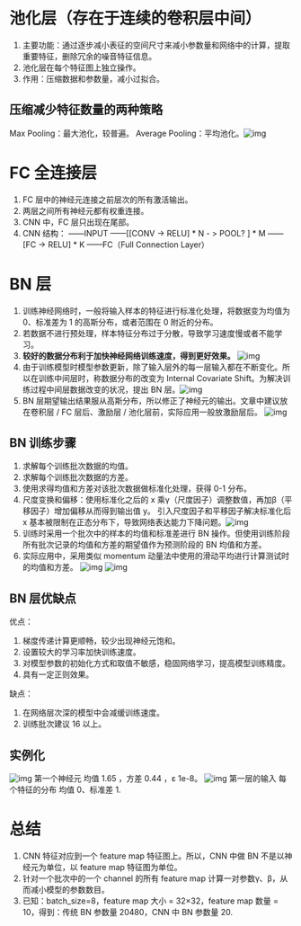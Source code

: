 # 池化层（存在于连续的卷积层中间）

1. 主要功能：通过逐步减小表征的空间尺寸来减小参数量和网络中的计算，提取重要特征，删除冗余的噪音特征信息。
2. 池化层在每个特征图上独立操作。
3. 作用：压缩数据和参数量，减小过拟合。

## 压缩减少特征数量的两种策略

Max Pooling：最大池化，较普遍。   Average Pooling：平均池化。![img](https://img-blog.csdnimg.cn/20191104223346223.png#pic_center)

# FC 全连接层 

1. FC 层中的神经元连接之前层次的所有激活输出。
2. 两层之间所有神经元都有权重连接。
3. CNN 中，FC 层只出现在尾部。
4. CNN 结构：   ——INPUT   ——[[CONV -> RELU] * N - > POOL? ] * M   ——[FC -> RELU] * K   ——FC（Full Connection Layer）

# BN 层

1. 训练神经网络时，一般将输入样本的特征进行标准化处理，将数据变为均值为 0、标准差为 1 的高斯分布，或者范围在 0 附近的分布。
2. 若数据不进行预处理，样本特征分布过于分散，导致学习速度慢或者不能学习。
3. **较好的数据分布利于加快神经网络训练速度，得到更好效果。**   ![img](https://img-blog.csdnimg.cn/20191104224421103.png#pic_center)
4. 由于训练模型时模型参数更新，除了输入层外的每一层输入都在不断变化。所以在训练中间层时，称数据分布的改变为 Internal Covariate Shift。为解决训练过程中间层数据改变的状况，提出 BN 层。![img](https://img-blog.csdnimg.cn/20191104224859845.png#pic_center)
5. BN 层期望输出结果服从高斯分布，所以修正了神经元的输出。文章中建议放在卷积层 / FC 层后、激励层 / 池化层前，实际应用一般放激励层后。   ![img](https://img-blog.csdnimg.cn/20191104225343909.png?x-oss-process=image/watermark,type_ZmFuZ3poZW5naGVpdGk,shadow_10,text_aHR0cHM6Ly9ibG9nLmNzZG4ubmV0L3dlaXhpbl80NTQwNzY2OA==,size_16,color_FFFFFF,t_70#pic_center)

## BN 训练步骤

1. 求解每个训练批次数据的均值。
2. 求解每个训练批次数据的方差。
3. 使用求得均值和方差对该批次数据做标准化处理，获得 0-1 分布。
4. 尺度变换和偏移：使用标准化之后的 x 乘γ（尺度因子）调整数值，再加β（平移因子）增加偏移从而得到输出值 y。   引入尺度因子和平移因子解决标准化后 x 基本被限制在正态分布下，导致网络表达能力下降问题。![img](https://img-blog.csdnimg.cn/20191105221747698.png?x-oss-process=image/watermark,type_ZmFuZ3poZW5naGVpdGk,shadow_10,text_aHR0cHM6Ly9ibG9nLmNzZG4ubmV0L3dlaXhpbl80NTQwNzY2OA==,size_16,color_FFFFFF,t_70#pic_center)
5. 训练时采用一个批次中的样本的均值和标准差进行 BN 操作。但使用训练阶段所有批次记录的均值和方差的期望值作为预测阶段的 BN 均值和方差。
6. 实际应用中，采用类似 momentum 动量法中使用的滑动平均进行计算测试时的均值和方差。   ![img](https://img-blog.csdnimg.cn/20191105222724758.png#pic_center)   ![img](https://img-blog.csdnimg.cn/20191105222742401.png?x-oss-process=image/watermark,type_ZmFuZ3poZW5naGVpdGk,shadow_10,text_aHR0cHM6Ly9ibG9nLmNzZG4ubmV0L3dlaXhpbl80NTQwNzY2OA==,size_16,color_FFFFFF,t_70#pic_center)

## BN 层优缺点

优点：

1. 梯度传递计算更顺畅，较少出现神经元饱和。
2. 设置较大的学习率加快训练速度。
3. 对模型参数的初始化方式和取值不敏感，稳固网络学习，提高模型训练精度。
4. 具有一定正则效果。

缺点：

1. 在网络层次深的模型中会减缓训练速度。
2. 训练批次建议 16 以上。

## 实例化

![img](https://img-blog.csdnimg.cn/20191105223159771.png?x-oss-process=image/watermark,type_ZmFuZ3poZW5naGVpdGk,shadow_10,text_aHR0cHM6Ly9ibG9nLmNzZG4ubmV0L3dlaXhpbl80NTQwNzY2OA==,size_16,color_FFFFFF,t_70#pic_center)   第一个神经元 均值 1.65 ，方差 0.44 ，ε 1e-8。   ![img](https://img-blog.csdnimg.cn/20191105223801232.png?x-oss-process=image/watermark,type_ZmFuZ3poZW5naGVpdGk,shadow_10,text_aHR0cHM6Ly9ibG9nLmNzZG4ubmV0L3dlaXhpbl80NTQwNzY2OA==,size_16,color_FFFFFF,t_70#pic_center)   第一层的输入 每个特征的分布 均值 0、标准差 1.

# 总结

1. CNN 特征对应到一个 feature map 特征图上。所以，CNN 中做 BN 不是以神经元为单位，以 feature map 特征图为单位。
2. 针对一个批次中的一个 channel 的所有 feature map 计算一对参数γ、β，从而减小模型的参数数目。
3. 已知：batch_size=8，feature map 大小 = 32×32，feature map 数量 = 10，得到：传统 BN 参数量 20480，CNN 中 BN 参数量 20.


